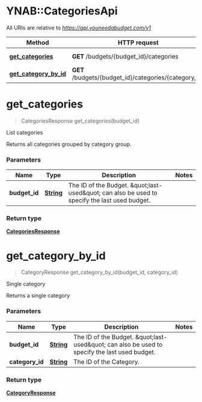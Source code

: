 # YNAB::CategoriesApi

All URIs are relative to *https://api.youneedabudget.com/v1*

Method | HTTP request | Description
------------- | ------------- | -------------
[**get_categories**](CategoriesApi.md#get_categories) | **GET** /budgets/{budget_id}/categories | List categories
[**get_category_by_id**](CategoriesApi.md#get_category_by_id) | **GET** /budgets/{budget_id}/categories/{category_id} | Single category


# **get_categories**
> CategoriesResponse get_categories(budget_id)

List categories

Returns all categories grouped by category group.

### Parameters

Name | Type | Description  | Notes
------------- | ------------- | ------------- | -------------
 **budget_id** | [**String**](.md)| The ID of the Budget.  \&quot;last-used\&quot; can also be used to specify the last used budget. | 

### Return type

[**CategoriesResponse**](CategoriesResponse.md)

# **get_category_by_id**
> CategoryResponse get_category_by_id(budget_id, category_id)

Single category

Returns a single category

### Parameters

Name | Type | Description  | Notes
------------- | ------------- | ------------- | -------------
 **budget_id** | [**String**](.md)| The ID of the Budget.  \&quot;last-used\&quot; can also be used to specify the last used budget. | 
 **category_id** | [**String**](.md)| The ID of the Category. | 

### Return type

[**CategoryResponse**](CategoryResponse.md)


